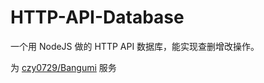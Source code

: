 # HTTP-API-Database

一个用 NodeJS 做的 HTTP API 数据库，能实现查删增改操作。

为 [czy0729/Bangumi](https://github.com/czy0729/Bangumi) 服务
